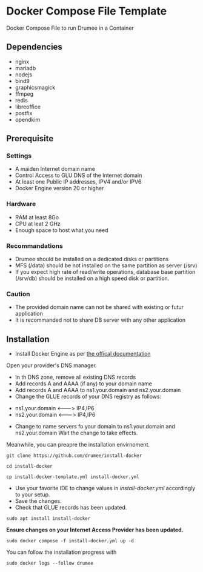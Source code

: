 # Docker Compose File Template
 Docker Compose File to run Drumee in a Container

## Dependencies
- nginx
- mariadb
- nodejs
- bind9
- graphicsmagick
- ffmpeg
- redis
- libreoffice
- postfix
- opendkim

## Prerequisite
### Settings
- A maiden Internet domain name
- Control Access to GLU DNS of the Internet domain
- At least one Public IP addresses, IPV4 and/or IPV6
- Docker Engine version 20 or higher

### Hardware
- RAM at least 8Go
- CPU at leat 2 GHz
- Enough space to host what you need

### Recommandations
- Drumee should be installed on a dedicated disks or partitions
- MFS (/data) should be not installed on the same partition as server (/srv)
- If you expect high rate of read/write operations, database base partition (/srv/db) should be installed on a high speed disk or partition.

### Caution
- The provided domain name can not be shared with existing or futur application
- It is recommanded not to share DB server with any other application

## Installation 
- Install Docker Engine as per [the offical documentation](https://docs.docker.com/engine/install/debian/)

Open your provider's DNS manager.
- In th DNS zone, remove all existing DNS records
- Add records A and AAAA (if any) to your domain name
- Add records A and AAAA to ns1.your.domain and ns2.your.domain 
- Change the GLUE records of your DNS registry as follows: 
* ns1.your.domain <---> IP4,IP6
* ns2.your.domain <---> IP4,IP6
- Change to name servers fo your domain to ns1.your.domain and ns2.your.domain
Wait the change to take effects.

Meanwhile, you can preapre the installation envirnoment.

```console
git clone https://github.com/drumee/install-docker
```

```console
cd install-docker
```

```console
cp install-docker-template.yml install-docker.yml
```

- Use your favorite IDE to change values in *install-docker.yml* accordingly to your setup. 
- Save the changes. 
- Check that GLUE records has been updated.

```console
sudo apt install install-docker
```

**Ensure changes on your Internet Access Provider has been updated.**

```console
sudo docker compose -f install-docker.yml up -d
```

You can follow the installation progress with 
```console
sudo docker logs --follow drumee
```
